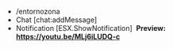 - /entornozona
- Chat [chat:addMessage]
- Notification [ESX.ShowNotification]
﻿
**Preview: https://youtu.be/MLj6iLUDQ-c**
